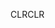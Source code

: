 <span data-ttu-id="ff1a8-101">CLR</span><span class="sxs-lookup"><span data-stu-id="ff1a8-101">CLR</span></span>